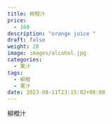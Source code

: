 ```yaml
---
title: 柳橙汁
price:
  - 160
description: "orange juice "
draft: false
weight: 28
image: images/alcohol.jpg
categories:
  - 果汁
tags:
  - 柳橙
  - 果汁
date: 2023-08-11T23:15:02+08:00
---
```


 柳橙汁
